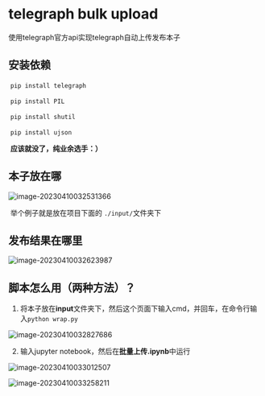 # telegraph bulk upload
 使用telegraph官方api实现telegraph自动上传发布本子

## 安装依赖

​	`pip install telegraph`

​	`pip install PIL`

​	`pip install shutil`

​	`pip install ujson`

​	**应该就没了，纯业余选手：）**

## 本子放在哪

![image-20230410032531366](D:\telegraph批量上传脚本\telegraph-bulk-upload\pics\image-20230410032531366.png)

​	举个例子就是放在项目下面的 `./input/`文件夹下

## 发布结果在哪里

![image-20230410032623987](D:\telegraph批量上传脚本\telegraph-bulk-upload\pics\image-20230410032623987.png)

## 脚本怎么用（两种方法）？

1. 将本子放在**input**文件夹下，然后这个页面下输入cmd，并回车，在命令行输入`python wrap.py`

![image-20230410032827686](D:\telegraph批量上传脚本\telegraph-bulk-upload\pics\image-20230410032827686.png)

2. 输入jupyter notebook，然后在**批量上传.ipynb**中运行

![image-20230410033012507](D:\telegraph批量上传脚本\telegraph-bulk-upload\pics\image-20230410033012507.png)

![image-20230410033258211](D:\telegraph批量上传脚本\telegraph-bulk-upload\pics\image-20230410033258211.png)
